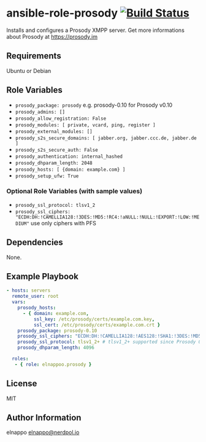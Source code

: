 # ansible-role-prosody [![Build Status](https://travis-ci.org/elnappo/ansible-role-prosody.svg?branch=master)](https://travis-ci.org/elnappo/ansible-role-prosody)

Installs and configures a Prosody XMPP server. Get more informations about Prosody at https://prosody.im

## Requirements
Ubuntu or Debian

## Role Variables
* `prosody_package: prosody` e.g. prosody-0.10 for Prosody v0.10
* `prosody_admins: []`
* `prosody_allow_registration: False`
* `prosody_modules: [ private, vcard, ping, register ]`
* `prosody_external_modules: []`
* `prosody_s2s_secure_domains: [ jabber.org, jabber.ccc.de, jabber.de ]`
* `prosody_s2s_secure_auth: False`
* `prosody_authentication: internal_hashed`
* `prosody_dhparam_length: 2048`
* `prosody_hosts: [ {domain: example.com} ]`
* `prosody_setup_ufw: True`

### Optional Role Variables (with sample values)
* `prosody_ssl_protocol: tlsv1_2`
* `prosody_ssl_ciphers: "ECDH:DH:!CAMELLIA128:!3DES:!MD5:!RC4:!aNULL:!NULL:!EXPORT:!LOW:!MEDIUM"` use only ciphers with PFS

## Dependencies
None.

## Example Playbook

```yaml
- hosts: servers
  remote_user: root
  vars:
    prosody_hosts:
      - { domain: example.com,
          ssl_key: /etc/prosody/certs/example.com.key,
          ssl_cert: /etc/prosody/certs/example.com.crt }
    prosody_package: prosody-0.10
    prosody_ssl_ciphers: "ECDH:DH:!CAMELLIA128:!AES128:!SHA1:!3DES:!MD5:!RC4:!aNULL:!NULL:!EXPORT:!LOW:!MEDIUM"
    prosody_ssl_protocol: tlsv1_2+ # tlsv1_2+ supported since Prosody 0.10
    prosody_dhparam_length: 4096

  roles:
   - { role: elnappoo.prosody }
```

## License

MIT

## Author Information

elnappo <elnappo@nerdpol.io>
